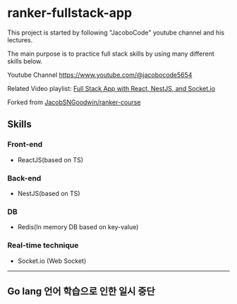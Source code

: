 # ranker-fullstack-app
This project is started by following "JacoboCode" youtube channel and his lectures.

The main purpose is to practice full stack skills by using many different skills below.

Youtube Channel https://www.youtube.com/@jacobocode5654

Related Video playlist: [Full Stack App with React, NestJS, and Socket.io](https://youtu.be/jNsyIAysqQo)

Forked from [JacobSNGoodwin/ranker-course](https://github.com/JacobSNGoodwin/ranker-course)

## Skills

### Front-end
- ReactJS(based on TS)

### Back-end
- NestJS(based on TS)

### DB
- Redis(In memory DB based on key-value)

### Real-time technique
- Socket.io (Web Socket)
----- 
Go lang 언어 학습으로 인한 일시 중단 
----------

